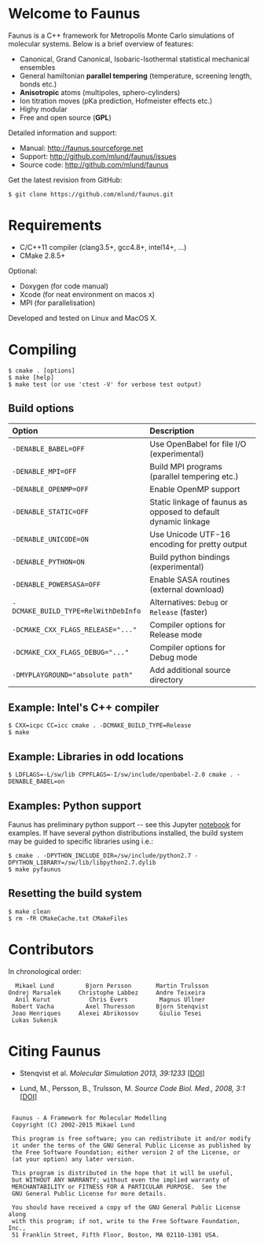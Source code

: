 Welcome to Faunus
=================

Faunus is a C++ framework for Metropolis Monte Carlo simulations of
molecular systems. Below is a brief overview of features:

- Canonical, Grand Canonical, Isobaric-Isothermal statistical mechanical ensembles
- General hamiltonian **parallel tempering** (temperature, screening length, bonds etc.)
- **Anisotropic** atoms (multipoles, sphero-cylinders)
- Ion titration moves (pKa prediction, Hofmeister effects etc.)
- Highy modular
- Free and open source (**GPL**)

Detailed information and support:

- Manual: <http://faunus.sourceforge.net>
- Support: <http://github.com/mlund/faunus/issues>
- Source code: <http://github.com/mlund/faunus>

Get the latest revision from GitHub:

    $ git clone https://github.com/mlund/faunus.git

Requirements
============

- C/C++11 compiler (clang3.5+, gcc4.8+, intel14+, ...)
- CMake 2.8.5+

Optional:

- Doxygen (for code manual)
- Xcode (for neat environment on macos x)
- MPI (for parallelisation)

Developed and tested on Linux and MacOS X.

Compiling
=========

    $ cmake . [options]
    $ make [help]
    $ make test (or use 'ctest -V' for verbose test output)

Build options
-------------

Option                             | Description
:--------------------------------- | :----------------------------------------
`-DENABLE_BABEL=OFF`               | Use OpenBabel for file I/O (experimental)
`-DENABLE_MPI=OFF`                 | Build MPI programs (parallel tempering etc.)
`-DENABLE_OPENMP=OFF`              | Enable OpenMP support
`-DENABLE_STATIC=OFF`              | Static linkage of faunus as opposed to default dynamic linkage
`-DENABLE_UNICODE=ON`              | Use Unicode UTF-16 encoding for pretty output
`-DENABLE_PYTHON=ON`               | Build python bindings (experimental)
`-DENABLE_POWERSASA=OFF`           | Enable SASA routines (external download)
`-DCMAKE_BUILD_TYPE=RelWithDebInfo`| Alternatives: `Debug` or `Release` (faster)
`-DCMAKE_CXX_FLAGS_RELEASE="..."`  | Compiler options for Release mode
`-DCMAKE_CXX_FLAGS_DEBUG="..."`    | Compiler options for Debug mode
`-DMYPLAYGROUND="absolute path"`   | Add additional source directory

Example: Intel's C++ compiler
-----------------------------

    $ CXX=icpc CC=icc cmake . -DCMAKE_BUILD_TYPE=Release
    $ make

Example: Libraries in odd locations
-----------------------------------

    $ LDFLAGS=-L/sw/lib CPPFLAGS=-I/sw/include/openbabel-2.0 cmake . -DENABLE_BABEL=on

Examples: Python support
------------------------
Faunus has preliminary python support -- see this Jupyter [notebook](scripts/pyfaunus-test.ipynb)
for examples.
If have several python distributions installed, the build system may be guided to specific
libraries using i.e.:

    $ cmake . -DPYTHON_INCLUDE_DIR=/sw/include/python2.7 -DPYTHON_LIBRARY=/sw/lib/libpython2.7.dylib
    $ make pyfaunus

Resetting the build system
--------------------------

    $ make clean
    $ rm -fR CMakeCache.txt CMakeFiles

Contributors
============

In chronological order:

~~~~~~~~~~~~~~~~~~~~~~~~~~~~~~~~~~~~~~~~~~~~~~~~~~~~~~~~~~~
  Mikael Lund         Bjorn Persson       Martin Trulsson    
Ondrej Marsalek     Christophe Labbez     Andre Teixeira     
  Anil Kurut           Chris Evers         Magnus Ullner      
 Robert Vacha         Axel Thuresson      Bjorn Stenqvist
 Joao Henriques     Alexei Abrikossov      Giulio Tesei
 Lukas Sukenik
~~~~~~~~~~~~~~~~~~~~~~~~~~~~~~~~~~~~~~~~~~~~~~~~~~~~~~~~~~~

Citing Faunus
=============

- Stenqvist et al.
  _Molecular Simulation 2013, 39:1233_
  [[DOI]](http://dx.doi.org/10/nvn)

- Lund, M., Persson, B., Trulsson, M.
  _Source Code Biol. Med., 2008, 3:1_
  [[DOI]](http://dx.doi.org/10/dfqgch)

~~~~~~~~~~~~~~~~~~~~~~~~~~~~~~~~~~~~~~~~~~~~~~~~~~~~~~~~~~~~~~~~~~~~~~~~~

 Faunus - A Framework for Molecular Modelling 
 Copyright (C) 2002-2015 Mikael Lund

 This program is free software; you can redistribute it and/or modify
 it under the terms of the GNU General Public License as published by
 the Free Software Foundation; either version 2 of the License, or 
 (at your option) any later version.

 This program is distributed in the hope that it will be useful,
 but WITHOUT ANY WARRANTY; without even the implied warranty of
 MERCHANTABILITY or FITNESS FOR A PARTICULAR PURPOSE.  See the
 GNU General Public License for more details.

 You should have received a copy of the GNU General Public License along
 with this program; if not, write to the Free Software Foundation, Inc.,
 51 Franklin Street, Fifth Floor, Boston, MA 02110-1301 USA.
 
~~~~~~~~~~~~~~~~~~~~~~~~~~~~~~~~~~~~~~~~~~~~~~~~~~~~~~~~~~~~~~~~~~~~~~~~~


